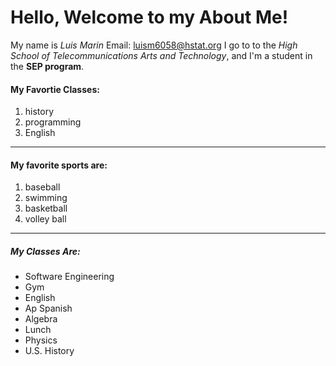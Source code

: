 # Hello, Welcome to my About Me!
My name is _Luis Marin_
Email: luism6058@hstat.org
I go to to the *_High School of Telecommunications Arts and Technology_*, and I'm a student in the **SEP program**.  
#### My Favortie Classes: 
1. history 
2. programming 
3. English

---
#### My favorite sports are: 
1. baseball 
2. swimming 
3. basketball 
4. volley ball 

---
##### My Classes Are:
* Software Engineering
* Gym
* English
* Ap Spanish
* Algebra
* Lunch
* Physics
* U.S. History
